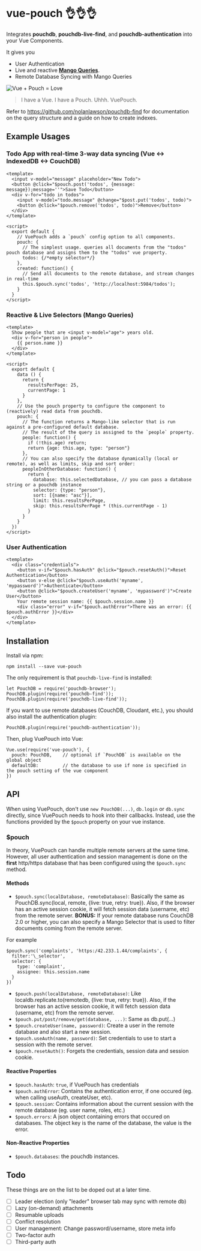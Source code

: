 # vue-pouch 👌👌👌

Integrates **pouchdb**, **pouchdb-live-find**, and **pouchdb-authentication** into your Vue Components.

It gives you

* User Authentication
* Live and reactive **[Mango Queries](http://docs.couchdb.org/en/2.0.0/api/database/find.html)**.
* Remote Database Syncing with Mango Queries 

![Vue + Pouch = Love](https://github.com/QurateInc/vue-pouch/blob/master/vue-pouch.png)

> I have a Vue. I have a Pouch. Uhhh. VuePouch.

Refer to https://github.com/nolanlawson/pouchdb-find for documentation on the query structure and a guide on how to create indexes.

## Example Usages

### Todo App with real-time 3-way data syncing (Vue <-> IndexedDB <-> CouchDB)

```vue
<template>
  <input v-model="message" placeholder="New Todo">
  <button @click="$pouch.post('todos', {message: message});message=''">Save Todo</button>
  <div v-for="todo in todos">
    <input v-model="todo.message" @change="$post.put('todos', todo)">
    <button @click="$pouch.remove('todos', todo)">Remove</button>
  </div>
</template>

<script>
  export default {
    // VuePouch adds a `pouch` config option to all components.
    pouch: {
      // The simplest usage. queries all documents from the "todos" pouch database and assigns them to the "todos" vue property.
      todos: {/*empty selector*/}
    },
    created: function() {
      // Send all documents to the remote database, and stream changes in real-time
      this.$pouch.sync('todos', 'http://localhost:5984/todos');
    }
  }
</script>
```

### Reactive & Live Selectors (Mango Queries)

```vue
<template>
  Show people that are <input v-model="age"> years old.
  <div v-for="person in people">
    {{ person.name }}
  </div>
</template>

<script>
  export default {
    data () {
      return {
        resultsPerPage: 25,
        currentPage: 1
      }
    },
    // Use the pouch property to configure the component to (reactively) read data from pouchdb.
    pouch: {
      // The function returns a Mango-like selector that is run against a pre-configured default database.
      // The result of the query is assigned to the `people` property.
      people: function() {
        if (!this.age) return;
        return {age: this.age, type: "person"}
      },
      // You can also specify the database dynamically (local or remote), as well as limits, skip and sort order:
      peopleInOtherDatabase: function() {
        return {
          database: this.selectedDatabase, // you can pass a database string or a pouchdb instance
          selector: {type: "person"},
          sort: [{name: "asc"}],
          limit: this.resultsPerPage,
          skip: this.resultsPerPage * (this.currentPage - 1)
        }
      }
    }
  })
</script>
```

### User Authentication

```vue
<template>
  <div class="credentials">
    <button v-if="$pouch.hasAuth" @click="$pouch.resetAuth()">Reset Authentication</button>
    <button v-else @click="$pouch.useAuth('myname', 'mypassword')">Authenticate</button>
    <button @click="$pouch.createUser('myname', 'mypassword')">Create User</button>
    Your remote session name: {{ $pouch.session.name }}
    <div class="error" v-if="$pouch.authError">There was an error: {{ $pouch.authError }}</div>
  </div>
</template>
```




## Installation

Install via npm:

    npm install --save vue-pouch

The only requirement is that `pouchdb-live-find` is installed:

    let PouchDB = require('pouchdb-browser');
    PouchDB.plugin(require('pouchdb-find'));
    PouchDB.plugin(require('pouchdb-live-find'));
    
If you want to use remote databases (CouchDB, Cloudant, etc.), you should also install the authentication plugin:

    PouchDB.plugin(require('pouchdb-authentication'));
    
Then, plug VuePouch into Vue:

    Vue.use(require('vue-pouch'), {
      pouch: PouchDB,    // optional if `PouchDB` is available on the global object
      defaultDB:         // the database to use if none is specified in the pouch setting of the vue component
    })

## API

When using VuePouch, don't use `new PouchDB(...)`, `db.login` or `db.sync` directly, since VuePouch needs to hook into their callbacks. Instead, use the functions provided by the `$pouch` property on your vue instance.

### $pouch

In theory, VuePouch can handle multiple remote servers at the same time. However,
all user authentication and session management is done on the **first** http/https
database that has been configured using the `$pouch.sync` method.

#### Methods

* `$pouch.sync(localDatabase, remoteDatabase)`: Basically the same as PouchDB.sync(local, remote, {live: true, retry: true}). Also, if the browser has an active session cookie, it will fetch session data (username, etc) from the remote server. **BONUS:** If your remote database runs CouchDB 2.0 or higher, you can also specify a Mango Selector that is used to filter documents coming from the remote server.

For example

    $pouch.sync('complaints', 'https:/42.233.1.44/complaints', {
      filter:'\_selector',
      selector: {
        type: 'complaint',
        assignee: this.session.name
      }
    })

* `$pouch.push(localDatabase, remoteDatabase)`: Like localdb.replicate.to(remotedb, {live: true, retry: true}). Also, if the browser has an active session cookie, it will fetch session data (username, etc) from the remote server.
* `$pouch.put/post/remove/get(database, ...)`: Same as db.put(...)
* `$pouch.createUser(name, password)`: Create a user in the remote database and also start a new session.
* `$pouch.useAuth(name, password)`: Set credentials to use to start a session with the remote server.
* `$pouch.resetAuth()`: Forgets the credentials, session data and session cookie.

#### Reactive Properties

* `$pouch.hasAuth`: `true`, if VuePouch has credentials
* `$pouch.authError`: Contains the authentication error, if one occured (eg. when calling useAuth, createUser, etc).
* `$pouch.session`: Contains information about the current session with the remote database (eg. user name, roles, etc.)
* `$pouch.errors`: A json object containing errors that occured on databases. The object key is the name of the database, the value is the error.

#### Non-Reactive Properties

* `$pouch.databases`: the pouchdb instances.

## Todo

These things are on the list to be doped out at a later time.

* [ ] Leader election (only "leader" browser tab may sync with remote db)
* [ ] Lazy (on-demand) attachments
* [ ] Resumable uploads
* [ ] Conflict resolution
* [ ] User management: Change password/username, store meta info
* [ ] Two-factor auth
* [ ] Third-party auth
